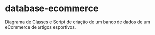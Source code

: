 # database-ecommerce
Diagrama de Classes e Script de criação de um banco de dados de um eCommerce de artigos esportivos.
